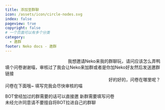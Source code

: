 ```yaml
---
title: 添加至群聊
icon: /assets/icon/circle-nodes.svg
index: false
pageview: true
copyright: false
# 一个页面可以有多个分类
category:
  - 邀群
footer: Neko docs - 邀群
---
```


<QQChat title="如何领养小猫咪?">
  <QQMessage align="right" avatar="https://drive.nekodayo.top/raw/nekodocs/image/neko11.jpg">
    <div>我想邀请Neko来我的群聊玩，请问应该怎么弄鸭</div>
  </QQMessage>
  
  <QQMessage align="left" avatar="http://q2.qlogo.cn/headimg_dl?dst_uin=480352716&spec=640">
    <div>填个问卷谢谢喵，审核过了我会让Neko来加群或者是你加Neko好友然后发送邀群链接</div>
  </QQMessage>
  
  <QQMessage align="right" avatar="https://drive.nekodayo.top/raw/nekodocs/image/neko11.jpg">
    <div>好的好的，问卷在哪里呢？</div>
  </QQMessage>
  
  <QQMessage align="left" avatar="http://q2.qlogo.cn/headimg_dl?dst_uin=480352716&spec=640">
    <div>问卷在下面哦~ 填写完我会尽快审核的喵</div>
  </QQMessage>
  
  <QQImage 
    align="left" 
    avatar="http://q2.qlogo.cn/headimg_dl?dst_uin=480352716&spec=640"
    src="https://drive.nekodayo.top/raw/nekodocs/image/poster.webp"
    alt="芝士问卷"
  />

  <QQMessage align="left" avatar="http://q2.qlogo.cn/headimg_dl?dst_uin=480352716&spec=640">
    <div>BOT曾经加过的群需要的话可以直接邀 新群需要填写问卷</div>
  </QQMessage>

  <QQMessage align="left" avatar="http://q2.qlogo.cn/headimg_dl?dst_uin=480352716&spec=640">
    <div>未经允许同意请不要擅自将BOT拉进自己的群聊</div>
  </QQMessage>
</QQChat>